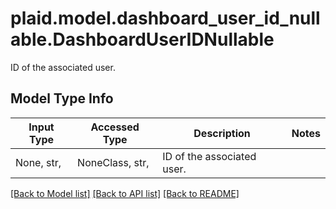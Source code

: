 # plaid.model.dashboard_user_id_nullable.DashboardUserIDNullable

ID of the associated user.

## Model Type Info
Input Type | Accessed Type | Description | Notes
------------ | ------------- | ------------- | -------------
None, str,  | NoneClass, str,  | ID of the associated user. | 

[[Back to Model list]](../../README.md#documentation-for-models) [[Back to API list]](../../README.md#documentation-for-api-endpoints) [[Back to README]](../../README.md)

